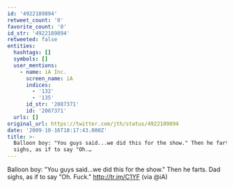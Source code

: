 ```yaml
---
id: '4922189894'
retweet_count: '0'
favorite_count: '0'
id_str: '4922189894'
retweeted: false
entities:
  hashtags: []
  symbols: []
  user_mentions:
    - name: iA Inc.
      screen_name: iA
      indices:
        - '132'
        - '135'
      id_str: '2087371'
      id: '2087371'
  urls: []
original_url: https://twitter.com/jth/status/4922189894
date: '2009-10-16T18:17:43.000Z'
title: >-
  Balloon boy: "You guys said...we did this for the show." Then he farts. Dad
  sighs, as if to say "Oh.…
---
```


Balloon boy: "You guys said...we did this for the show." Then he farts. Dad sighs, as if to say "Oh. Fuck."  http://tr.im/C1YF (via @iA)